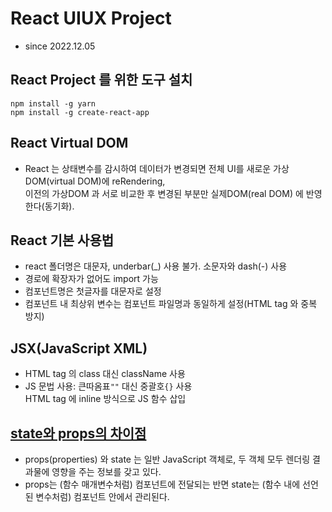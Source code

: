 # React UIUX Project

- since 2022.12.05

## React Project 를 위한 도구 설치

```
npm install -g yarn
npm install -g create-react-app
```

## React Virtual DOM

- React 는 상태변수를 감시하여 데이터가 변경되면 전체 UI를 새로운 가상DOM(virtual DOM)에 reRendering,  
  이전의 가상DOM 과 서로 비교한 후 변경된 부분만 실제DOM(real DOM) 에 반영한다(동기화).

## React 기본 사용법

- react 폴더명은 대문자, underbar(\_) 사용 불가. 소문자와 dash(-) 사용
- 경로에 확장자가 없어도 import 가능
- 컴포넌트명은 첫글자를 대문자로 설정
- 컴포넌트 내 최상위 변수는 컴포넌트 파일명과 동일하게 설정(HTML tag 와 중복 방지)

## JSX(JavaScript XML)

- HTML tag 의 class 대신 className 사용
- JS 문법 사용: 큰따옴표`""` 대신 중괄호`{}` 사용  
  HTML tag 에 inline 방식으로 JS 함수 삽입

## [state와 props의 차이점](https://github.com/uberVU/react-guide/blob/master/props-vs-state.md)

- props(properties) 와 state 는 일반 JavaScript 객체로, 두 객체 모두 렌더링 결과물에 영향을 주는 정보를 갖고 있다.
- props는 (함수 매개변수처럼) 컴포넌트에 전달되는 반면 state는 (함수 내에 선언된 변수처럼) 컴포넌트 안에서 관리된다.
